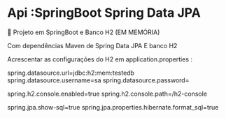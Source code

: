 # Api :SpringBoot Spring Data JPA

🚀  Projeto em SpringBoot e Banco H2 (EM MEMÓRIA)

Com dependências Maven de Spring Data JPA E banco H2

Acrescentar as configurações do H2 em application.properties :

spring.datasource.url=jdbc:h2:mem:testedb
spring.datasource.username=sa
spring.datasource.password=

spring.h2.console.enabled=true
spring.h2.console.path=/h2-console

spring.jpa.show-sql=true
spring.jpa.properties.hibernate.format_sql=true
